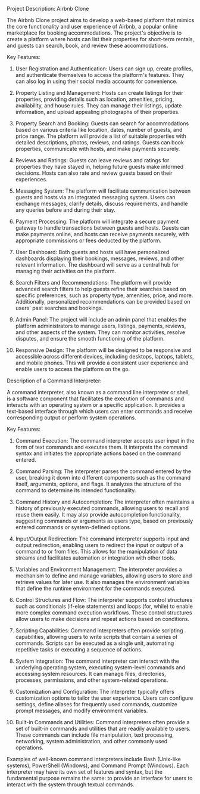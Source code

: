 Project Description: Airbnb Clone

The Airbnb Clone project aims to develop a web-based platform that mimics the core functionality and user experience of Airbnb, a popular online marketplace for booking accommodations. The project's objective is to create a platform where hosts can list their properties for short-term rentals, and guests can search, book, and review these accommodations.

Key Features:
1. User Registration and Authentication: Users can sign up, create profiles, and authenticate themselves to access the platform's features. They can also log in using their social media accounts for convenience.

2. Property Listing and Management: Hosts can create listings for their properties, providing details such as location, amenities, pricing, availability, and house rules. They can manage their listings, update information, and upload appealing photographs of their properties.

3. Property Search and Booking: Guests can search for accommodations based on various criteria like location, dates, number of guests, and price range. The platform will provide a list of suitable properties with detailed descriptions, photos, reviews, and ratings. Guests can book properties, communicate with hosts, and make payments securely.

4. Reviews and Ratings: Guests can leave reviews and ratings for properties they have stayed in, helping future guests make informed decisions. Hosts can also rate and review guests based on their experiences.

5. Messaging System: The platform will facilitate communication between guests and hosts via an integrated messaging system. Users can exchange messages, clarify details, discuss requirements, and handle any queries before and during their stay.

6. Payment Processing: The platform will integrate a secure payment gateway to handle transactions between guests and hosts. Guests can make payments online, and hosts can receive payments securely, with appropriate commissions or fees deducted by the platform.

7. User Dashboard: Both guests and hosts will have personalized dashboards displaying their bookings, messages, reviews, and other relevant information. The dashboard will serve as a central hub for managing their activities on the platform.

8. Search Filters and Recommendations: The platform will provide advanced search filters to help guests refine their searches based on specific preferences, such as property type, amenities, price, and more. Additionally, personalized recommendations can be provided based on users' past searches and bookings.

9. Admin Panel: The project will include an admin panel that enables the platform administrators to manage users, listings, payments, reviews, and other aspects of the system. They can monitor activities, resolve disputes, and ensure the smooth functioning of the platform.

10. Responsive Design: The platform will be designed to be responsive and accessible across different devices, including desktops, laptops, tablets, and mobile phones. This will provide a consistent user experience and enable users to access the platform on the go.

Description of a Command Interpreter:

A command interpreter, also known as a command line interpreter or shell, is a software component that facilitates the execution of commands and interacts with an operating system or a specific application. It provides a text-based interface through which users can enter commands and receive corresponding output or perform system operations.

Key Features:
1. Command Execution: The command interpreter accepts user input in the form of text commands and executes them. It interprets the command syntax and initiates the appropriate actions based on the command entered.

2. Command Parsing: The interpreter parses the command entered by the user, breaking it down into different components such as the command itself, arguments, options, and flags. It analyzes the structure of the command to determine its intended functionality.

3. Command History and Autocompletion: The interpreter often maintains a history of previously executed commands, allowing users to recall and reuse them easily. It may also provide autocompletion functionality, suggesting commands or arguments as users type, based on previously entered commands or system-defined options.

4. Input/Output Redirection: The command interpreter supports input and output redirection, enabling users to redirect the input or output of a command to or from files. This allows for the manipulation of data streams and facilitates automation or integration with other tools.

5. Variables and Environment Management: The interpreter provides a mechanism to define and manage variables, allowing users to store and retrieve values for later use. It also manages the environment variables that define the runtime environment for the commands executed.

6. Control Structures and Flow: The interpreter supports control structures such as conditionals (if-else statements) and loops (for, while) to enable more complex command execution workflows. These control structures allow users to make decisions and repeat actions based on conditions.

7. Scripting Capabilities: Command interpreters often provide scripting capabilities, allowing users to write scripts that contain a series of commands. Scripts can be executed as a single unit, automating repetitive tasks or executing a sequence of actions.

8. System Integration: The command interpreter can interact with the underlying operating system, executing system-level commands and accessing system resources. It can manage files, directories, processes, permissions, and other system-related operations.

9. Customization and Configuration: The interpreter typically offers customization options to tailor the user experience. Users can configure settings, define aliases for frequently used commands, customize prompt messages, and modify environment variables.

10. Built-in Commands and Utilities: Command interpreters often provide a set of built-in commands and utilities that are readily available to users. These commands can include file manipulation, text processing, networking, system administration, and other commonly used operations.

Examples of well-known command interpreters include Bash (Unix-like systems), PowerShell (Windows), and Command Prompt (Windows). Each interpreter may have its own set of features and syntax, but the fundamental purpose remains the same: to provide an interface for users to interact with the system through textual commands.
